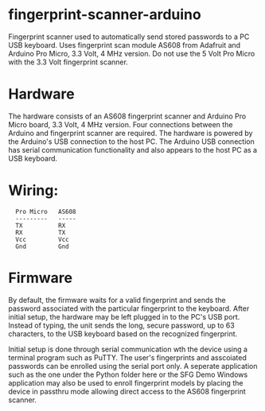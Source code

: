 # fingerprint-scanner-arduino
Fingerprint scanner used to automatically send stored passwords to a PC USB keyboard.
Uses fingerprint scan module AS608 from Adafruit and Arduino Pro Micro, 3.3 Volt, 4 MHz version. Do not use the 5 Volt Pro Micro with the  3.3 Volt fingerprint scanner. 

# Hardware
The hardware consists of an AS608 fingerprint scanner and Arduino Pro Micro board, 3.3 Volt, 4 MHz version. Four connections between the Arduino and fingerprint scanner are required. The hardware is powered by the Arduino's USB connection to the host PC. The Arduino USB connection has serial communication functionality and also appears to the host PC as a USB keyboard.

# Wiring:

      Pro Micro   AS608
      ---------   -----
      TX          RX
      RX          TX
      Vcc         Vcc
      Gnd         Gnd
      
# Firmware
By default, the firmware waits for a valid fingerprint and sends the password associated with the particular fingerprint to the keyboard. After initial setup, the hardware may be left plugged in to the PC's USB port. Instead of typing, the unit sends the long, secure password, up to 63 characters, to the USB keyboard based on the recognized fingerprint.

Initial setup is done through serial communication wth the device using a terminal program such as PuTTY. The user's fingerprints and asscoiated passwords can be enrolled using the serial port only. A seperate application such as the one under the Python folder here or the SFG Demo Windows application may also be used to enroll fingerprint models by placing the device in passthru mode allowing direct access to the AS608 fingerprint scanner.  
